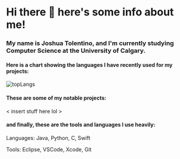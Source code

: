 # Hi there 👋 here's some info about me!

### My name is Joshua Tolentino, and I'm currently studying Computer Science at the University of Calgary.

#### Here is a chart showing the languages I have recently used for my projects:

![topLangs](https://github-readme-stats-ochre-zeta.vercel.app/api/top-langs/?username=jtolentino1&hide_title=true&card_width=500)

#### These are some of my notable projects:

< insert stuff here lol >

#### and finally, these are the tools and languages I use heavily:

Languages: Java, Python, C, Swift

Tools: Eclipse, VSCode, Xcode, Git
